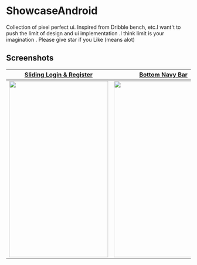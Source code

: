 # ShowcaseAndroid

Collection of pixel perfect ui. Inspired from Dribble bench, etc.I want't to push the limit of design and ui implementation .I think limit is your imagination . 
Please give star if you Like (means alot)
## Screenshots

| [Sliding Login & Register](https://github.com/pedromassango/my_flutter_challenges/blob/master/lib/sliding_login.dart) | [Bottom Navy Bar](https://github.com/pedromassango/bottom_navy_bar) | [Custom Drawer](https://github.com/pedromassango/flutter_delivery) |
| ------------- | ------------- | ------------- |
| <img src="screen/img20(1).png" width="270" height="480"> | <img src="/screenshots/navy2.gif" width="270" height="480"> | <img src="/screenshots/delivery.gif" width="270" height="480"> |
